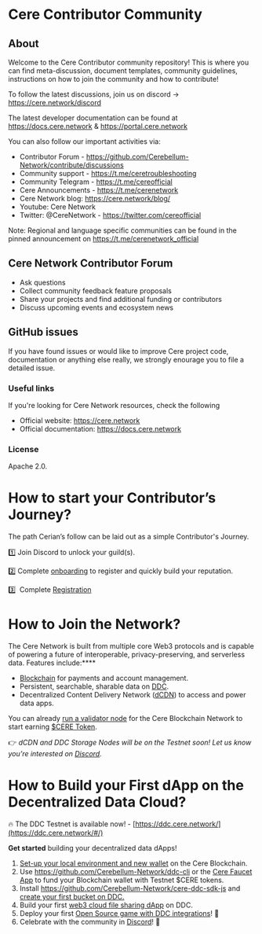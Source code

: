 # Cere Contributor Community

## About
Welcome to the Cere Contributor community repository! This is where you can find meta-discussion, document templates, community guidelines, instructions on how to join the community and how to contribute!

To follow the latest discussions, join us on discord -> https://cere.network/discord

The latest developer documentation can be found at https://docs.cere.network & https://portal.cere.network

You can also follow our important activities via:

* Contributor Forum - https://github.com/Cerebellum-Network/contribute/discussions
* Community support - https://t.me/ceretroubleshooting
* Community Telegram - https://t.me/cereofficial
* Cere Announcements - https://t.me/cerenetwork
* Cere Network blog: https://cere.network/blog/
* Youtube: Cere Network
* Twitter: @CereNetwork - https://twitter.com/cereofficial

Note: Regional and language specific communities can be found in the pinned announcement on https://t.me/cerenetwork_official

## Cere Network Contributor Forum
* Ask questions
* Collect community feedback feature proposals
* Share your projects and find additional funding or contributors
* Discuss upcoming events and ecosystem news

## GitHub issues
If you have found issues or would like to improve Cere project code, documentation or anything else really, we strongly enourage you to file a detailed issue. 

### Useful links
If you're looking for Cere Network resources, check the following

* Official website: https://cere.network
* Official documentation: https://docs.cere.network

### License
Apache 2.0.

# **How to start your Contributor’s Journey?**

The path Cerian’s follow can be laid out as a simple Contributor's Journey.

1️⃣ Join Discord to unlock your guild(s).

2️⃣ Complete [onboarding](https://www.notion.so/Cere-Onboarding-Bounty-738ceabdcc704dcda236160c954d9a8d?pvs=21) to register and quickly build your reputation.

3️⃣  Complete [Registration](https://noteforms.com/forms/contributor-sign-up)

# How to Join the Network?

The Cere Network is built from multiple core Web3 protocols and is capable of powering a future of interoperable, privacy-preserving, and serverless data. Features include:****

- [Blockchain](https://www.notion.so/Blockchain-6872011fd18d409ba6f08bc18cb57ff8?pvs=21) for payments and account management.
- Persistent, searchable, sharable data on [DDC](https://www.notion.so/DDC-4bd55be437b642158bb3ab28961d8ee6?pvs=21).
- Decentralized Content Delivery Network ([dCDN](https://www.notion.so/dCDN-8a29b6882e754c6caa952a1ca844dc27?pvs=21)) to access and power data apps.

You can already [run a validator node](https://docs.cere.network/node/install-and-update/start-a-node) for the Cere Blockchain Network to start earning [$CERE Token](https://www.notion.so/CERE-Token-681bb1442f084a438be681e8df244335?pvs=21).

👉 *dCDN and DDC Storage Nodes will be on the Testnet soon! Let us know you’re interested on [Discord](https://discord.gg/sR3hyRp6PK).*

# How to Build your First dApp on the Decentralized Data Cloud?

🔥 The DDC Testnet is available now! - [https://ddc.cere.network/](https://ddc.cere.network/#/)

**Get started** building your decentralized data dApps!

1. [Set-up your local environment and new wallet](https://docs.cere.network/ddc/developer-guide/setup) on the Cere Blockchain.
2. Use https://github.com/Cerebellum-Network/ddc-cli or the [Cere Faucet App](https://stats.cere.network/faucet) to fund your Blockchain wallet with Testnet $CERE tokens.
3. Install https://github.com/Cerebellum-Network/cere-ddc-sdk-js and [create your first bucket on DDC.](https://docs.cere.network/ddc/developer-guide/quickstart)
4. Build your first [web3 cloud file sharing dApp](https://docs.cere.network/ddc/developer-guide/examples/file-sharing-platform) on DDC.
5. Deploy your first [Open Source game with DDC integrations](https://app.dework.xyz/cere-network/main-space-35372?taskId=f8f34866-5d69-4a83-841c-8deb145044a3)! 👾
6. Celebrate with the community in [Discord](https://discord.gg/sR3hyRp6PK)! 🚀
